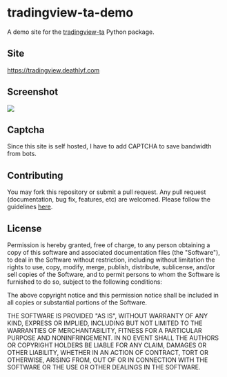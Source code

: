 # tradingview-ta-demo
 A demo site for the [tradingview-ta](https://github.com/deathlyface/python-tradingview-ta) Python package.
 
## Site
https://tradingview.deathlyf.com

## Screenshot
![](https://raw.githubusercontent.com/deathlyface/tradingview-ta-demo/main/static/screenshot.png)

## Captcha
Since this site is self hosted, I have to add CAPTCHA to save bandwidth from bots.

## Contributing
You may fork this repository or submit a pull request. Any pull request (documentation, bug fix, features, etc) are welcomed. Please follow the guidelines [here](https://github.com/deathlyface/python-tradingview-ta/blob/master/CONTRIBUTING.md).

## License
Permission is hereby granted, free of charge, to any person obtaining a copy of this software and associated documentation files (the "Software"), to deal in the Software without restriction, including without limitation the rights to use, copy, modify, merge, publish, distribute, sublicense, and/or sell copies of the Software, and to permit persons to whom the Software is furnished to do so, subject to the following conditions:

The above copyright notice and this permission notice shall be included in all copies or substantial portions of the Software.

THE SOFTWARE IS PROVIDED "AS IS", WITHOUT WARRANTY OF ANY KIND, EXPRESS OR IMPLIED, INCLUDING BUT NOT LIMITED TO THE WARRANTIES OF MERCHANTABILITY, FITNESS FOR A PARTICULAR PURPOSE AND NONINFRINGEMENT. IN NO EVENT SHALL THE AUTHORS OR COPYRIGHT HOLDERS BE LIABLE FOR ANY CLAIM, DAMAGES OR OTHER LIABILITY, WHETHER IN AN ACTION OF CONTRACT, TORT OR OTHERWISE, ARISING FROM, OUT OF OR IN CONNECTION WITH THE SOFTWARE OR THE USE OR OTHER DEALINGS IN THE SOFTWARE.
